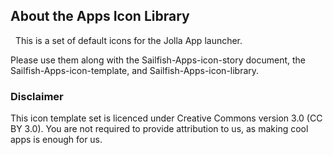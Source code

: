 ## About the Apps Icon Library
 
This is a set of default icons for the Jolla App launcher. 

Please use them along with the Sailfish-Apps-icon-story document, the Sailfish-Apps-icon-template, and Sailfish-Apps-icon-library.

### Disclaimer

This icon template set is licenced under Creative Commons version 3.0 (CC BY 3.0). You are not required to provide attribution to us, as making cool apps is enough for us.
